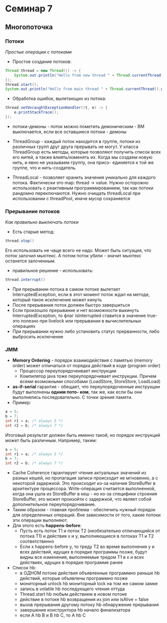 # Семинар 7

## Многопоточка

### Потоки

*Простые операции с потоками*

* Простое создание потоков:

```java
Thread thread = new Thread(() -> {
    System.out.println("Hello from new thread " + Thread.currentThread().getName());
});
thread.start();
System.out.println("Hello from main thread " + Thread.currentThread().getName());
```

* Обработка ошибок, вылетающих из потока:

```java
thread.setUncaughtExceptionHandler((t, e) -> {
    e.printStackTrace();
});
```

* потоки-демоны - поток можно пометить демоническим - ВМ выключается, если все оставшиеся потоки - демоны

* ThreadGroup - каждый поток находится в группе, потоки из различных групп друг друга прерывать не могут. У класса ThreadGroup есть методы, которые позволяют получить список всех его нитей, а
также влиять/изменять их. Когда мы создаем новую нить, и явно не указываем группу, она присо-
единяется к той же группе, что и нить-создатель.

* ThreadLocal - позволяет хранить значения уникально для каждого потока. Фактически это map:
thread -> value. Нужно осторожно использовать с реактивным программированием, так как потоки
рандомно переключаются. Нужно очищать threadLocal при использовании с threadPool, иначе мусор
сохраняется

### Прерывание потоков

*Как правильно выключать потоки*

* Есть старые метод:

```java
thread.stop()
```

Его использовать не чаще всего не надо. Может быть ситуация, что поток залочил мьютекс. А потом поток убили - значит мьютекс останется залоченным.

* правильное решение - использовать:

```java
thread.interrupt()
```

* При прерывании потока в самом потоке вылетает InterruptedException, если в этот момент поток
ждал на методе, который такое исключение может кинуть
* После прерывания поток должен быстро завершиться
* Если произошло прерывание и нет возможности выкинуть InterruptedException, то флаг isInterrupted ставится в значение true- это полезно при livelock или прерывании
в вычислительных операциях
* При прерывании нужно либо установить статус прерванности, либо выбросить исключение

### JMM

* **Memory Ordering** - порядок взаимодействия с памятью (memory order) может отличаться от порядка
действий в коде (program order)
  * Процессор переупорядочеивает инструкции
  * Компилятор java тоже переупорядочивает инструкции. Причем всеми возможными способами (LoadStore, StoreStore, LoadLoad)
* **as-if-serial** гарантия - обещает, что переупорядоченные инструкции будут выполнены **одним пото-
ком**, так же, как если бы они выполнялись последовательно. С точки зрения памяти.
* Пример:

```java
a = 5;
b = 7;
int r1 = a; /* always 5 */
int r2 = b; /* always 7 */
```

Итоговый результат должен быть именно такой, но порядок инструкций может быть различным. Например, таким:

```java
a = 5;
int r1 = a; /* always 5 */
b = 7;
int r2 = b; /* always 7 */
```

* Cache Coherence гарантирует чтение актуальных значений из разных кешей, но пропагация записи
происходит не мгновенно, а с некоторой задержкой. Это происходит из-за наличия StoreBuffer в архитектуре процессора. Write-операция считается выполненной, когда она ушла из StoreBuffer в кеш - но из-за специфики строения StoreBuffer, это может произойти с задержкой, что являет собой дополнительное переупорядочивание.
* Таким образом - главная проблема - обеспечить нужный порядок для определенных операций. Вне зависимости от того, какие потоки эти операции выполняют.
* Для этого есть **happens-before**:
  * Пусть есть поток T1 и поток T2 (необязательно отличающийся от потока T1) и действия x и y, выполняющиеся в потоках T1 и T2 соответственно
  * Если x happens-before y, то треду T2 во время выполнения y и всех действий, идущих в порядке программы позже, будут видны все изменения, выполняемые тредом T1 в x и всех действиях, идущих в порядке программе ранее
* Список hb:
  * в ОДНОМ потоке действия объявленные программно раньше hb действий, которые объявлены программно позже
  * мониторный unlock hb мониторный lock на том же самом замке
  * запись в volatile hb последующего чтения оттуда
  * Thread.start hb любым действием в новом потоке
  * действие в потоке hb возвращения из join или isAlive = false
  * вызов прерывания другому потоку hb обнаружение прерывания
  * завершение конструктора hb начало финализатора
  * если A hb B и B hb C, то A hb C


